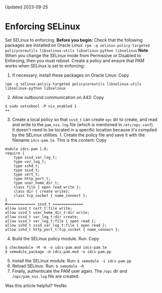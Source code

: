Updated 2023-09-25
# Enforcing SELinux
Set SELinux to enforcing.
**Before you begin:**
Check that the following packages are installed on Oracle Linux:
`rpm -q selinux-policy-targeted policycoreutils libselinux-utils libselinux-python libselinux`
**Note** When you change the SELinux mode from Permissive or Disabled to Enforcing, then you must reboot.
Create a policy and ensure that PAM works when SELinux is set to enforcing:
  1. If necessary, install these packages on Oracle Linux:
Copy
```
rpm -q selinux-policy-targeted policycoreutils libselinux-utils libselinux-python libselinux
```

  2. Allow outbound communication on 443:
Copy
```
$ sudo setsebool -P nis_enabled 1
++
```

  3. Create a local policy so that `sssd_t` can create `opc` dir to create, and read and write to the `pam_nss.log` file (which is mentioned in `/etc/opc.conf`). It doesn't need to be located in a specific location because it's compiled by the SELinux utilities.
    1. Create the policy file and save it with the filename `idcs-pam.te`. This is the content:
Copy
```
module idcs-pam 1.0;
require {
	type sssd_var_log_t;
    type var_log_t;
    type sshd_t;
    type sssd_t;
    type cert_t;
	type http_port_t;
	type user_home_dir_t;
    class file { open read write };
    class dir { create write};
    class tcp_socket { name_connect };
}
#============= sssd_t ==============
allow sssd_t cert_t:file write;
allow sssd_t user_home_dir_t:dir write;
allow sssd_t var_log_t:dir create;
allow sssd_t var_log_t:file { open read };
allow sshd_t sssd_var_log_t:file { open read };
allow sshd_t http_port_t:tcp_socket { name_connect };
```

  4. Build the SELinux policy module. Run:
Copy
```
$ checkmodule -M -m -o idcs-pam.mod idcs-pam.te 
$ semodule_package -m idcs-pam.mod -o idcs-pam.pp
```

  5. Install the SELinux module. Run:
`$ semodule -i idcs-pam.pp`
  6. Reload SELinux. Run:
`$ semodule -R`
  7. Finally, authenticate the PAM user again.
The `/opc` dir and `/opc/pam_nss.log` file are created.


Was this article helpful?
YesNo

